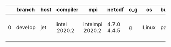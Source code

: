 |    | branch   | host   | compiler     | mpi             | netcdf      | o_g   | os    | build   | u_pass   | u_fail   | s_pass   | s_fail   | e_pass   | e_fail   | nuopc_pass   | nuopc_fail   | artifacts_hash                                                                                                                                        | modified                  |
|----|----------|--------|--------------|-----------------|-------------|-------|-------|---------|----------|----------|----------|----------|----------|----------|--------------|--------------|-------------------------------------------------------------------------------------------------------------------------------------------------------|---------------------------|
|  0 | develop  | jet    | intel 2020.2 | intelmpi 2020.2 | 4.7.0 4.4.5 | g     | Linux | pass    | pending  | pending  | pending  | pending  | pending  | pending  | pending      | pending      | [artifacts](https://github.com/esmf-org/esmf-test-artifacts/tree/dbee9d93c7dbf54cdd3db3810dde257c11ea2a61/develop/jet/intel/2020.2/g/intelmpi/2020.2) | 2022-03-22 04:02:27 +0000 |